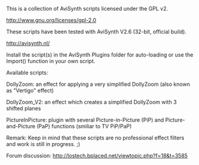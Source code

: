 This is a collection of AviSynth scripts licensed under the GPL v2.

http://www.gnu.org/licenses/gpl-2.0

These scripts have been tested with AviSynth V2.6 (32-bit, official build).

http://avisynth.nl/

Install the script(s) in the AviSynth Plugins folder for auto-loading or use the Import() function in your own script.

Available scripts:

DollyZoom:			an effect for applying a very simplified DollyZoom (also known as "Vertigo" effect)

DollyZoom_V2:		an effect which creates a simplified DollyZoom with 3 shifted planes

PictureInPicture:	plugin with several Picture-in-Picture (PiP) and Picture-and-Picture (PaP) functions (smiliar to TV PiP/PaP)

Remark:
Keep in mind that these scripts are no professional effect filters and work is still in progress. ;)

Forum discussion:
http://lostech.bplaced.net/viewtopic.php?f=18&t=3585





